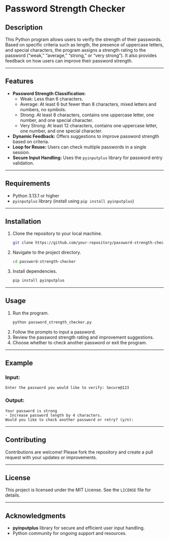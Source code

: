 # Password Strength Checker

## Description
This Python program allows users to verify the strength of their passwords. Based on specific criteria such as length, the presence of uppercase letters, and special characters, the program assigns a strength rating to the password (“weak,” “average,” “strong,” or “very strong”). It also provides feedback on how users can improve their password strength.

---

## Features
- **Password Strength Classification:** 
  - Weak: Less than 6 characters.
  - Average: At least 6 but fewer than 8 characters, mixed letters and numbers, no symbols.
  - Strong: At least 8 characters, contains one uppercase letter, one number, and one special character.
  - Very Strong: At least 12 characters, contains one uppercase letter, one number, and one special character.
- **Dynamic Feedback:** Offers suggestions to improve password strength based on criteria.
- **Loop for Reuse:** Users can check multiple passwords in a single session.
- **Secure Input Handling:** Uses the `pyinputplus` library for password entry validation.

---

## Requirements
- Python 3.13.1 or higher
- `pyinputplus` library (install using `pip install pyinputplus`)

---

## Installation
1. Clone the repository to your local machine.
   ```bash
   git clone https://github.com/your-repository/password-strength-checker.git
   ```
2. Navigate to the project directory.
   ```bash
   cd password-strength-checker
   ```
3. Install dependencies.
   ```bash
   pip install pyinputplus
   ```

---

## Usage
1. Run the program.
   ```bash
   python password_strength_checker.py
   ```
2. Follow the prompts to input a password.
3. Review the password strength rating and improvement suggestions.
4. Choose whether to check another password or exit the program.

---

## Example
### Input:
```
Enter the password you would like to verify: Secure@123
```
### Output:
```
Your password is strong
- Increase password length by 4 characters.
Would you like to check another password or retry? (y/n): 
```

---

## Contributing
Contributions are welcome! Please fork the repository and create a pull request with your updates or improvements.

---

## License
This project is licensed under the MIT License. See the `LICENSE` file for details.

---

## Acknowledgments
- **pyinputplus** library for secure and efficient user input handling.
- Python community for ongoing support and resources.
